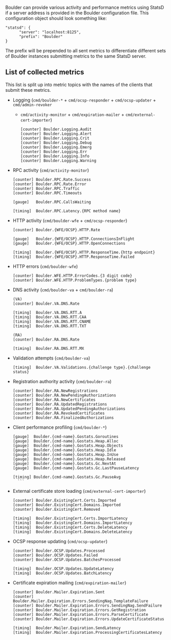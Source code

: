 Boulder can provide various activity and performance metrics using StatsD if a server address is provided in the Boulder configuration file. This configuration object should look something like:

```
"statsd": {
      "server": "localhost:8125",
      "prefix": "Boulder"
}
```

The prefix will be prepended to all sent metrics to differentiate different sets of Boulder instances submitting metrics to the same StatsD server.

## List of collected metrics

This list is split up into metric topics with the names of the clients that submit these metrics.

* Logging (`cmd/boulder-*` + `cmd/ocsp-responder` + `cmd/ocsp-updater` + `cmd/admin-revoker`
  + `cmd/activity-monitor` + `cmd/expiration-mailer` + `cmd/external-cert-importer`)

    ```
	[counter] Boulder.Logging.Audit
	[counter] Boulder.Logging.Alert
	[counter] Boulder.Logging.Crit
	[counter] Boulder.Logging.Debug
	[counter] Boulder.Logging.Emerg
	[counter] Boulder.Logging.Err
	[counter] Boulder.Logging.Info
	[counter] Boulder.Logging.Warning
	```

* RPC activity (`cmd/activity-monitor`)

    ```
	[counter] Boulder.RPC.Rate.Success
  [counter] Boulder.RPC.Rate.Error
	[counter] Boulder.RPC.Traffic
	[counter] Boulder.RPC.Timeouts

	[gauge]   Boulder.RPC.CallsWaiting

	[timing]  Boulder.RPC.Latency.{RPC method name}
	```

* HTTP activity (`cmd/boulder-wfe` + `cmd/ocsp-responder`)

    ```
	[counter] Boulder.{WFE/OCSP}.HTTP.Rate

  [gauge]   Boulder.{WFE/OCSP}.HTTP.ConnectionsInFlight
	[gauge]   Boulder.{WFE/OCSP}.HTTP.OpenConnections

	[timing]  Boulder.{WFE/OCSP}.HTTP.ResponseTime.{http endpoint}
	[timing]  Boulder.{WFE/OCSP}.HTTP.ResponseTime.Failed
    ```

*  HTTP errors (`cmd/boulder-wfe`)

    ```
	[counter] Boulder.WFE.HTTP.ErrorCodes.{3 digit code}
	[counter] Boulder.WFE.HTTP.ProblemTypes.{problem type}
    ```

* DNS activity (`cmd/boulder-va` + `cmd/boulder-ra`)

    ```
    (VA)
	[counter] Boulder.VA.DNS.Rate

  [timing]  Boulder.VA.DNS.RTT.A
  [timing]  Boulder.VA.DNS.RTT.CAA
  [timing]  Boulder.VA.DNS.RTT.CNAME
  [timing]  Boulder.VA.DNS.RTT.TXT

    (RA)
  [counter] Boulder.RA.DNS.Rate

  [timing]  Boulder.RA.DNS.RTT.MX
    ```

* Validation attempts (`cmd/boulder-va`)

    ```
	[timing]  Boulder.VA.Validations.{challenge type}.{challenge status}
    ```

* Registration authority activity (`cmd/boulder-ra`)

    ```
	[counter] Boulder.RA.NewRegistrations
	[counter] Boulder.RA.NewPendingAuthorizations
	[counter] Boulder.RA.NewCertificates
	[counter] Boulder.RA.UpdatedRegistrations
	[counter] Boulder.RA.UpdatedPendingAuthorizations
	[counter] Boulder.RA.RevokedCertificates
	[counter] Boulder.RA.FinalizedAuthorizations
    ```

* Client performance profiling (`cmd/boulder-*`)

    ```
	[gauge]  Boulder.{cmd-name}.Gostats.Goroutines
  [gauge]  Boulder.{cmd-name}.Gostats.Heap.Alloc
	[gauge]  Boulder.{cmd-name}.Gostats.Heap.Objects
	[gauge]  Boulder.{cmd-name}.Gostats.Heap.Idle
	[gauge]  Boulder.{cmd-name}.Gostats.Heap.InUse
	[gauge]  Boulder.{cmd-name}.Gostats.Heap.Released
  [gauge]  Boulder.{cmd-name}.Gostats.Gc.NextAt
	[gauge]  Boulder.{cmd-name}.Gostats.Gc.LastPauseLatency

	[timing] Boulder.{cmd-name}.Gostats.Gc.PauseAvg
	  ```

* External certificate store loading (`cmd/external-cert-importer`)

    ```
  [counter] Boulder.ExistingCert.Certs.Imported
  [counter] Boulder.ExistingCert.Domains.Imported
  [counter] Boulder.ExistingCert.Removed

  [timing]  Boulder.ExistingCert.Certs.ImportLatency
  [timing]  Boulder.ExistingCert.Domains.ImportLatency
  [timing]  Boulder.ExistingCert.Certs.DeleteLatency
  [timing]  Boulder.ExistingCert.Domains.DeleteLatency
    ```

* OCSP response updating (`cmd/ocsp-updater`)

    ```
  [counter] Boulder.OCSP.Updates.Processed
  [counter] Boulder.OCSP.Updates.Failed
  [counter] Boulder.OCSP.Updates.BatchesProcessed

  [timing]  Boulder.OCSP.Updates.UpdateLatency
  [timing]  Boulder.OCSP.Updates.BatchLatency
    ```

* Certificate expiration mailing (`cmd/expiration-mailer`)

    ```
  [counter] Boulder.Mailer.Expiration.Sent
  [counter] Boulder.Mailer.Expiration.Errors.SendingNag.TemplateFailure
  [counter] Boulder.Mailer.Expiration.Errors.SendingNag.SendFailure
  [counter] Boulder.Mailer.Expiration.Errors.GetRegistration
  [counter] Boulder.Mailer.Expiration.Errors.ParseCertificate
  [counter] Boulder.Mailer.Expiration.Errors.UpdateCertificateStatus

  [timing]  Boulder.Mailer.Expiration.SendLatency
  [timing]  Boulder.Mailer.Expiration.ProcessingCertificatesLatency
    ```
